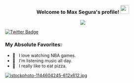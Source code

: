 <h3 align="center">
  Welcome to Max Segura's profile!
  <img src="https://media.giphy.com/media/hvRJCLFzcasrR4ia7z/giphy.gif" width="28">
</h3>

<!-- Typing SVG by DenverCoder1 - https://github.com/DenverCoder1/readme-typing-svg -->
<p align="center">
  <a href="https://github.com/DenverCoder1/readme-typing-svg"><img src="https://readme-typing-svg.herokuapp.com/?lines=ASIX/DAM%20Student%20;Institut%20de%20l'Ebre,%20Tortosa;20%20years%20old&font=Fira%20Code&center=true&width=440&height=45&color=f75c7e&vCenter=true&size=22"></a>
</p>

[![Twitter Badge](https://img.shields.io/badge/-Twitter-00acee?style=flat-square&logo=Twitter&logoColor=white)](https://twitter.com/Drake)

  
### My Absolute Favorites:

- 🏀 &nbsp; I love watching NBA games.
- 🔁 &nbsp; I'm listening music all day.
- 🍕 &nbsp; I really like to eat pizza.

 
[![istockphoto-1144604245-612x612.jpg](https://i.postimg.cc/x8zDhtWx/istockphoto-1144604245-612x612.jpg)](https://postimg.cc/9wCnqtXZ)



    
